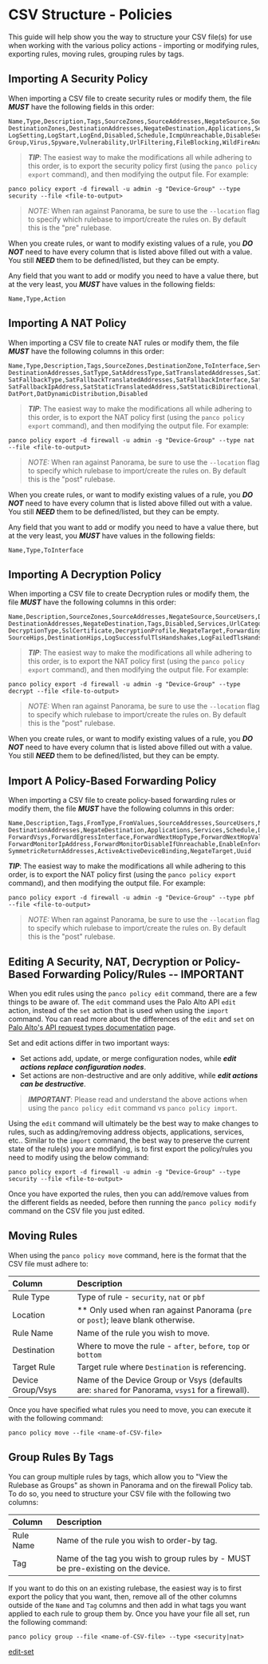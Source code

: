 # CSV Structure - Policies

This guide will help show you the way to structure your CSV file(s) for use when working with the various
policy actions - importing or modifying rules, exporting rules, moving rules, grouping rules by tags.

## Importing A Security Policy

When importing a CSV file to create security rules or modify them, the file **_MUST_** have the following fields in this order:

```
Name,Type,Description,Tags,SourceZones,SourceAddresses,NegateSource,SourceUsers,HipProfiles,
DestinationZones,DestinationAddresses,NegateDestination,Applications,Services,Categories,Action,
LogSetting,LogStart,LogEnd,Disabled,Schedule,IcmpUnreachable,DisableServerResponseInspection,
Group,Virus,Spyware,Vulnerability,UrlFiltering,FileBlocking,WildFireAnalysis,DataFiltering
```

> **_TIP_**: The easiest way to make the modifications all while adhering to this order, is to export the security policy first (using the `panco policy export` command),
> and then modifying the output file. For example:

```
panco policy export -d firewall -u admin -g "Device-Group" --type security --file <file-to-output>
```

> *NOTE:* When ran against Panorama, be sure to use the `--location` flag to specify which rulebase to import/create the rules on. By default
> this is the "pre" rulebase.

When you create rules, or want to modify existing values of a rule, you **_DO NOT_** need to have every column that is listed above filled out with a value. You still **_NEED_** them to be defined/listed, but they can be empty.

Any field that you want to add or modify you need to have a value there, but at the very least, you **_MUST_** have values in the following fields:

```
Name,Type,Action
```

## Importing A NAT Policy

When importing a CSV file to create NAT rules or modify them, the file **_MUST_** have the following columns in this order:

```
Name,Type,Description,Tags,SourceZones,DestinationZone,ToInterface,Service,SourceAddresses,
DestinationAddresses,SatType,SatAddressType,SatTranslatedAddresses,SatInterface,SatIpAddress,
SatFallbackType,SatFallbackTranslatedAddresses,SatFallbackInterface,SatFallbackIpType,
SatFallbackIpAddress,SatStaticTranslatedAddress,SatStaticBiDirectional,DatType,DatAddress,
DatPort,DatDynamicDistribution,Disabled
```

> **_TIP_**: The easiest way to make the modifications all while adhering to this order, is to export the NAT policy first (using the `panco policy export` command),
> and then modifying the output file. For example:

```
panco policy export -d firewall -u admin -g "Device-Group" --type nat --file <file-to-output>
```

>*NOTE:* When ran against Panorama, be sure to use the `--location` flag to specify which rulebase to import/create the rules on. By default
> this is the "post" rulebase.

When you create rules, or want to modify existing values of a rule, you **_DO NOT_** need to have every column that is listed above filled out with a value. You still **_NEED_** them to be defined/listed, but they can be empty.

Any field that you want to add or modify you need to have a value there, but at the very least, you **_MUST_** have values in the following fields:

```
Name,Type,ToInterface
```

## Importing A Decryption Policy

When importing a CSV file to create Decryption rules or modify them, the file **_MUST_** have the following columns in this order:

```
Name,Description,SourceZones,SourceAddresses,NegateSource,SourceUsers,DestinationZones
DestinationAddresses,NegateDestination,Tags,Disabled,Services,UrlCategories,Action
DecryptionType,SslCertificate,DecryptionProfile,NegateTarget,ForwardingProfile,GroupTag
SourceHips,DestinationHips,LogSuccessfulTlsHandshakes,LogFailedTlsHandshakes,LogSetting,SslCertificates
```

> **_TIP_**: The easiest way to make the modifications all while adhering to this order, is to export the NAT policy first (using the `panco policy export` command),
> and then modifying the output file. For example:

```
panco policy export -d firewall -u admin -g "Device-Group" --type decrypt --file <file-to-output>
```

>*NOTE:* When ran against Panorama, be sure to use the `--location` flag to specify which rulebase to import/create the rules on. By default
> this is the "post" rulebase.

When you create rules, or want to modify existing values of a rule, you **_DO NOT_** need to have every column that is listed above filled out with a value. You still **_NEED_** them to be defined/listed, but they can be empty.

<!-- Any field that you want to add or modify you need to have a value there, but at the very least, you **_MUST_** have values in the following fields: -->

<!-- ``` -->
<!-- ``` -->

## Import A Policy-Based Forwarding Policy

When importing a CSV file to create policy-based forwarding rules or modify them, the file **_MUST_** have the following columns in this order:

```
Name,Description,Tags,FromType,FromValues,SourceAddresses,SourceUsers,NegateSource,
DestinationAddresses,NegateDestination,Applications,Services,Schedule,Disabled,Action,
ForwardVsys,ForwardEgressInterface,ForwardNextHopType,ForwardNextHopValue,ForwardMonitorProfile,
ForwardMonitorIpAddress,ForwardMonitorDisableIfUnreachable,EnableEnforceSymmetricReturn,
SymmetricReturnAddresses,ActiveActiveDeviceBinding,NegateTarget,Uuid
```

**_TIP_**: The easiest way to make the modifications all while adhering to this order, is to export the NAT policy first (using the `panco policy export` command),
and then modifying the output file. For example:

```
panco policy export -d firewall -u admin -g "Device-Group" --type pbf --file <file-to-output>
```

> *NOTE:* When ran against Panorama, be sure to use the `--location` flag to specify which rulebase to import/create the rules on. By default
> this is the "post" rulebase.

## Editing A Security, NAT, Decryption or Policy-Based Forwarding Policy/Rules -- IMPORTANT

When you edit rules using the `panco policy edit` command, there are a few things to be aware of.  The `edit` command uses the Palo Alto API `edit` action, instead of the `set` action that is used when using the `import` command. You can read more about the differences of the `edit` and `set` on [Palo Alto's API request types documentation](https://docs.paloaltonetworks.com/pan-os/10-2/pan-os-panorama-api/pan-os-xml-api-request-types/pan-os-xml-api-request-types-and-actions/configuration-actions/actions-for-modifying-a-configuration#id44705ad2-4f22-4b6c-bb94-caea78a6d510) page.


Set and edit actions differ in two important ways:
* Set actions add, update, or merge configuration nodes, while **_edit actions replace configuration nodes_**.
* Set actions are non-destructive and are only additive, while **_edit actions can be destructive_**.

> **_IMPORTANT_**: Please read and understand the above actions when using the `panco policy edit` command vs `panco policy import`.

Using the `edit` command will ultimately be the best way to make changes to rules, such as adding/removing address objects, applications, services, etc.. Similar to the `import` command, the best way to preserve the current state of the rule(s) you are modifying, is to first export the policy/rules you need to modify using the below command:

```
panco policy export -d firewall -u admin -g "Device-Group" --type security --file <file-to-output>
```

Once you have exported the rules, then you can add/remove values from the different fields as needed, before then running the `panco policy modify` command on the CSV file you just edited.


## Moving Rules

When using the `panco policy move` command, here is the format that the CSV file must adhere to:

Column | Description
:--- | :---
Rule Type | Type of rule - `security`, `nat` or `pbf`
Location | ** Only used when ran against Panorama (`pre` or `post`); leave blank otherwise.
Rule Name | Name of the rule you wish to move.
Destination | Where to move the rule - `after`, `before`, `top` or `bottom`
Target Rule | Target rule where `Destination` is referencing.
Device Group/Vsys | Name of the Device Group or Vsys (defaults are: `shared` for Panorama, `vsys1` for a firewall).

Once you have specified what rules you need to move, you can execute it with the following command:

```
panco policy move --file <name-of-CSV-file>
```

## Group Rules By Tags

You can group multiple rules by tags, which allow you to "View the Rulebase as Groups" as shown in Panorama and on the firewall Policy tab. To do so, you need to structure your CSV file with the following two columns:

Column | Description
:--- | :---
Rule Name | Name of the rule you wish to order-by tag.
Tag | Name of the tag you wish to group rules by - MUST be pre-existing on the device.

If you want to do this on an existing rulebase, the easiest way is to first export the policy that you want, then, remove all of the other columns outside of the `Name` and `Tag` columns and then add in what tags you want applied to each rule to group them by. Once you have your file all set, run the following command:

```
panco policy group --file <name-of-CSV-file> --type <security|nat>
```

[edit-set](https://docs.paloaltonetworks.com/pan-os/10-2/pan-os-panorama-api/pan-os-xml-api-request-types/pan-os-xml-api-request-types-and-actions/configuration-actions/actions-for-modifying-a-configuration#id44705ad2-4f22-4b6c-bb94-caea78a6d510)
